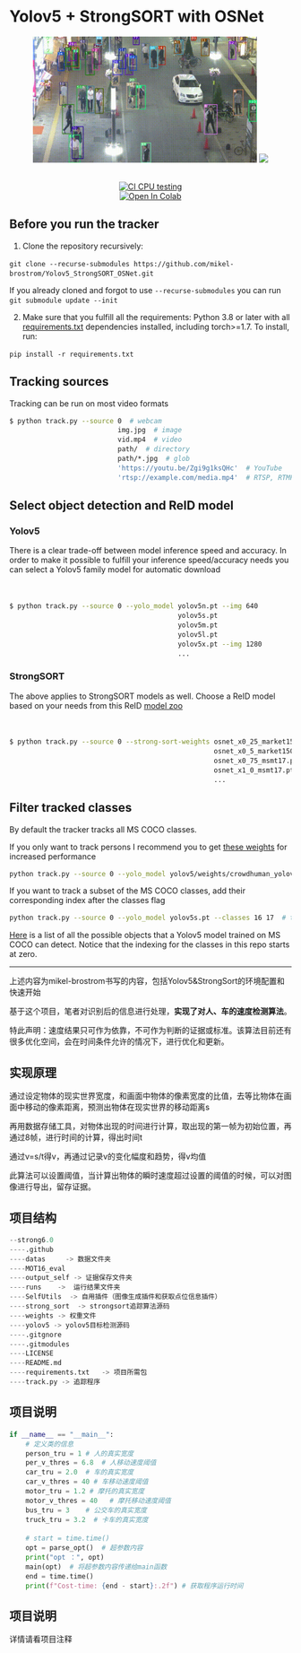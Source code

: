 # Yolov5 + StrongSORT with OSNet





<div align="center">
<p>
<img src="MOT16_eval/track_pedestrians.gif" width="400"/> <img src="MOT16_eval/track_all.gif" width="400"/> 
</p>
<br>
<div>
<a href="https://github.com/mikel-brostrom/Yolov5_DeepSort_Pytorch/actions"><img src="https://github.com/mikel-brostrom/Yolov5_DeepSort_Pytorch/workflows/CI%20CPU%20testing/badge.svg" alt="CI CPU testing"></a>
<br>  
<a href="https://colab.research.google.com/drive/18nIqkBr68TkK8dHdarxTco6svHUJGggY?usp=sharing"><img src="https://colab.research.google.com/assets/colab-badge.svg" alt="Open In Colab"></a>
</div>

</div>



## Before you run the tracker

1. Clone the repository recursively:

`git clone --recurse-submodules https://github.com/mikel-brostrom/Yolov5_StrongSORT_OSNet.git`

If you already cloned and forgot to use `--recurse-submodules` you can run `git submodule update --init`

2. Make sure that you fulfill all the requirements: Python 3.8 or later with all [requirements.txt](https://github.com/mikel-brostrom/Yolov5_DeepSort_Pytorch/blob/master/requirements.txt) dependencies installed, including torch>=1.7. To install, run:

`pip install -r requirements.txt`


## Tracking sources

Tracking can be run on most video formats

```bash
$ python track.py --source 0  # webcam
                           img.jpg  # image
                           vid.mp4  # video
                           path/  # directory
                           path/*.jpg  # glob
                           'https://youtu.be/Zgi9g1ksQHc'  # YouTube
                           'rtsp://example.com/media.mp4'  # RTSP, RTMP, HTTP stream
```


## Select object detection and ReID model

### Yolov5

There is a clear trade-off between model inference speed and accuracy. In order to make it possible to fulfill your inference speed/accuracy needs
you can select a Yolov5 family model for automatic download

```bash


$ python track.py --source 0 --yolo_model yolov5n.pt --img 640
                                          yolov5s.pt
                                          yolov5m.pt
                                          yolov5l.pt 
                                          yolov5x.pt --img 1280
                                          ...
```

### StrongSORT

The above applies to StrongSORT models as well. Choose a ReID model based on your needs from this ReID [model zoo](https://kaiyangzhou.github.io/deep-person-reid/MODEL_ZOO)

```bash


$ python track.py --source 0 --strong-sort-weights osnet_x0_25_market1501.pt
                                                   osnet_x0_5_market1501.pt
                                                   osnet_x0_75_msmt17.pt
                                                   osnet_x1_0_msmt17.pt
                                                   ...
```

## Filter tracked classes

By default the tracker tracks all MS COCO classes.

If you only want to track persons I recommend you to get [these weights](https://drive.google.com/file/d/1gglIwqxaH2iTvy6lZlXuAcMpd_U0GCUb/view?usp=sharing) for increased performance

```bash
python track.py --source 0 --yolo_model yolov5/weights/crowdhuman_yolov5m.pt --classes 0  # tracks persons, only
```

If you want to track a subset of the MS COCO classes, add their corresponding index after the classes flag

```bash
python track.py --source 0 --yolo_model yolov5s.pt --classes 16 17  # tracks cats and dogs, only
```

[Here](https://tech.amikelive.com/node-718/what-object-categories-labels-are-in-coco-dataset/) is a list of all the possible objects that a Yolov5 model trained on MS COCO can detect. Notice that the indexing for the classes in this repo starts at zero.





----------

上述内容为mikel-brostrom书写的内容，包括Yolov5&StrongSort的环境配置和快速开始



基于这个项目，笔者对识别后的信息进行处理，**实现了对人、车的速度检测算法**。

特此声明：速度结果只可作为依靠，不可作为判断的证据或标准。该算法目前还有很多优化空间，会在时间条件允许的情况下，进行优化和更新。



## 实现原理

通过设定物体的现实世界宽度，和画面中物体的像素宽度的比值，去等比物体在画面中移动的像素距离，预测出物体在现实世界的移动距离s

再用数据存储工具，对物体出现的时间进行计算，取出现的第一帧为初始位置，再通过8帧，进行时间的计算，得出时间t

通过v=s/t得v，再通过记录v的变化幅度和趋势，得v均值



此算法可以设置阈值，当计算出物体的瞬时速度超过设置的阈值的时候，可以对图像进行导出，留存证据。



## 项目结构

```python
--strong6.0
----.github  
----datas     -> 数据文件夹
----MOT16_eval 
----output_self -> 证据保存文件夹
----runs    ->  运行结果文件夹
----SelfUtils  -> 自用插件（图像生成插件和获取点位信息插件）
----strong_sort  -> strongsort追踪算法源码
----weights -> 权重文件
----yolov5 -> yolov5目标检测源码
----.gitgnore 
----.gitmodules
----LICENSE
----README.md  
----requirements.txt   -> 项目所需包
----track.py -> 追踪程序
```



## 项目说明

```python
if __name__ == "__main__":
    # 定义类的信息
    person_tru = 1 # 人的真实宽度
    per_v_thres = 6.8  # 人移动速度阈值
    car_tru = 2.0  # 车的真实宽度
    car_v_thres = 40 # 车移动速度阈值
    motor_tru = 1.2 # 摩托的真实宽度
    motor_v_thres = 40   # 摩托移动速度阈值
    bus_tru = 3    # 公交车的真实宽度
    truck_tru = 3.2  # 卡车的真实宽度

    # start = time.time()
    opt = parse_opt()  # 超参数内容
    print("opt ：", opt)
    main(opt)  # 将超参数内容传递给main函数
    end = time.time()
    print(f"Cost-time: {end - start}:.2f") # 获取程序运行时间
```



## 项目说明

详情请看项目注释



